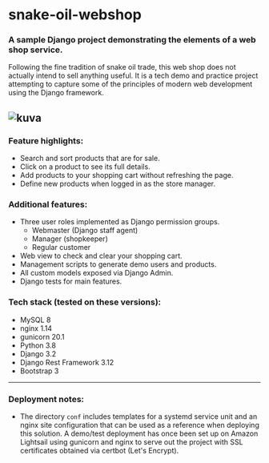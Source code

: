 # snake-oil-webshop

### A sample Django project demonstrating the elements of a web shop service.

Following the fine tradition of snake oil trade, this web shop does not actually intend to sell anything useful. It is a tech demo and practice project attempting to capture some of the principles of modern web development using the Django framework.

![kuva](https://user-images.githubusercontent.com/44530293/117478006-522b6500-af67-11eb-941d-6a10622c6a29.png)
---

### Feature highlights:
- Search and sort products that are for sale.
- Click on a product to see its full details.
- Add products to your shopping cart without refreshing the page.
- Define new products when logged in as the store manager.

### Additional features:
- Three user roles implemented as Django permission groups.
  - Webmaster (Django staff agent)
  - Manager (shopkeeper)
  - Regular customer
- Web view to check and clear your shopping cart.
- Management scripts to generate demo users and products.
- All custom models exposed via Django Admin.
- Django tests for main features.

### Tech stack (tested on these versions):
- MySQL 8
- nginx 1.14
- gunicorn 20.1
- Python 3.8
- Django 3.2
- Django Rest Framework 3.12
- Bootstrap 3

---
### Deployment notes:
- The directory `conf` includes templates for a systemd service unit and an nginx site configuration that can be used as a reference when deploying this solution. A demo/test deployment has once been set up on Amazon Lightsail using gunicorn and nginx to serve out the project with SSL certificates obtained via certbot (Let's Encrypt).
